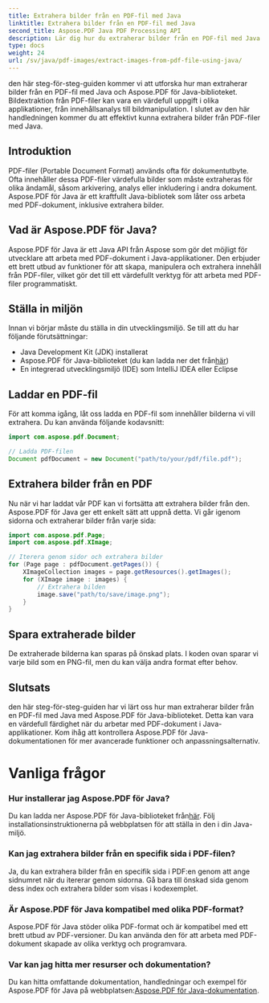 ```yaml
---
title: Extrahera bilder från en PDF-fil med Java
linktitle: Extrahera bilder från en PDF-fil med Java
second_title: Aspose.PDF Java PDF Processing API
description: Lär dig hur du extraherar bilder från en PDF-fil med Java med Aspose.PDF för Java. Steg-för-steg guide med källkod. Lås upp PDF-bildextraktion nu.
type: docs
weight: 24
url: /sv/java/pdf-images/extract-images-from-pdf-file-using-java/
---
```


den här steg-för-steg-guiden kommer vi att utforska hur man extraherar bilder från en PDF-fil med Java och Aspose.PDF för Java-biblioteket. Bildextraktion från PDF-filer kan vara en värdefull uppgift i olika applikationer, från innehållsanalys till bildmanipulation. I slutet av den här handledningen kommer du att effektivt kunna extrahera bilder från PDF-filer med Java.

## Introduktion

PDF-filer (Portable Document Format) används ofta för dokumentutbyte. Ofta innehåller dessa PDF-filer värdefulla bilder som måste extraheras för olika ändamål, såsom arkivering, analys eller inkludering i andra dokument. Aspose.PDF för Java är ett kraftfullt Java-bibliotek som låter oss arbeta med PDF-dokument, inklusive extrahera bilder.

## Vad är Aspose.PDF för Java?

Aspose.PDF för Java är ett Java API från Aspose som gör det möjligt för utvecklare att arbeta med PDF-dokument i Java-applikationer. Den erbjuder ett brett utbud av funktioner för att skapa, manipulera och extrahera innehåll från PDF-filer, vilket gör det till ett värdefullt verktyg för att arbeta med PDF-filer programmatiskt.

## Ställa in miljön

Innan vi börjar måste du ställa in din utvecklingsmiljö. Se till att du har följande förutsättningar:

- Java Development Kit (JDK) installerat
-  Aspose.PDF för Java-biblioteket (du kan ladda ner det från[här](https://releases.aspose.com/pdf/java/))
- En integrerad utvecklingsmiljö (IDE) som IntelliJ IDEA eller Eclipse

## Laddar en PDF-fil

För att komma igång, låt oss ladda en PDF-fil som innehåller bilderna vi vill extrahera. Du kan använda följande kodavsnitt:

```java
import com.aspose.pdf.Document;

// Ladda PDF-filen
Document pdfDocument = new Document("path/to/your/pdf/file.pdf");
```

## Extrahera bilder från en PDF

Nu när vi har laddat vår PDF kan vi fortsätta att extrahera bilder från den. Aspose.PDF för Java ger ett enkelt sätt att uppnå detta. Vi går igenom sidorna och extraherar bilder från varje sida:

```java
import com.aspose.pdf.Page;
import com.aspose.pdf.XImage;

// Iterera genom sidor och extrahera bilder
for (Page page : pdfDocument.getPages()) {
    XImageCollection images = page.getResources().getImages();
    for (XImage image : images) {
        // Extrahera bilden
        image.save("path/to/save/image.png");
    }
}
```

## Spara extraherade bilder

De extraherade bilderna kan sparas på önskad plats. I koden ovan sparar vi varje bild som en PNG-fil, men du kan välja andra format efter behov.

## Slutsats

den här steg-för-steg-guiden har vi lärt oss hur man extraherar bilder från en PDF-fil med Java med Aspose.PDF för Java-biblioteket. Detta kan vara en värdefull färdighet när du arbetar med PDF-dokument i Java-applikationer. Kom ihåg att kontrollera Aspose.PDF för Java-dokumentationen för mer avancerade funktioner och anpassningsalternativ.

# Vanliga frågor

### Hur installerar jag Aspose.PDF för Java?

 Du kan ladda ner Aspose.PDF för Java-biblioteket från[här](https://releases.aspose.com/pdf/java/). Följ installationsinstruktionerna på webbplatsen för att ställa in den i din Java-miljö.

### Kan jag extrahera bilder från en specifik sida i PDF-filen?

Ja, du kan extrahera bilder från en specifik sida i PDF:en genom att ange sidnumret när du itererar genom sidorna. Gå bara till önskad sida genom dess index och extrahera bilder som visas i kodexemplet.

### Är Aspose.PDF för Java kompatibel med olika PDF-format?

Aspose.PDF för Java stöder olika PDF-format och är kompatibel med ett brett utbud av PDF-versioner. Du kan använda den för att arbeta med PDF-dokument skapade av olika verktyg och programvara.

### Var kan jag hitta mer resurser och dokumentation?

Du kan hitta omfattande dokumentation, handledningar och exempel för Aspose.PDF för Java på webbplatsen:[Aspose.PDF för Java-dokumentation](https://reference.aspose.com/pdf/java/).